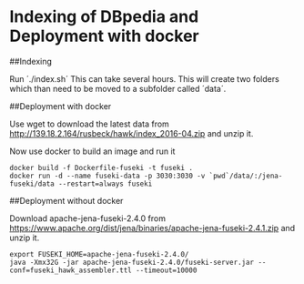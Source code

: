 # Indexing of DBpedia and Deployment with docker

##Indexing

Run ´./index.sh´ This can take several hours.
This will create two folders which than need to be moved to a subfolder called ´data´.

##Deployment with docker

Use wget to download the latest data from http://139.18.2.164/rusbeck/hawk/index_2016-04.zip and unzip it.

Now use docker to build an image and run it
```
docker build -f Dockerfile-fuseki -t fuseki .
docker run -d --name fuseki-data -p 3030:3030 -v `pwd`/data/:/jena-fuseki/data --restart=always fuseki 
```

##Deployment without docker

Download apache-jena-fuseki-2.4.0 from https://www.apache.org/dist/jena/binaries/apache-jena-fuseki-2.4.1.zip and unzip it. 

```
export FUSEKI_HOME=apache-jena-fuseki-2.4.0/
java -Xmx32G -jar apache-jena-fuseki-2.4.0/fuseki-server.jar --conf=fuseki_hawk_assembler.ttl --timeout=10000
```
